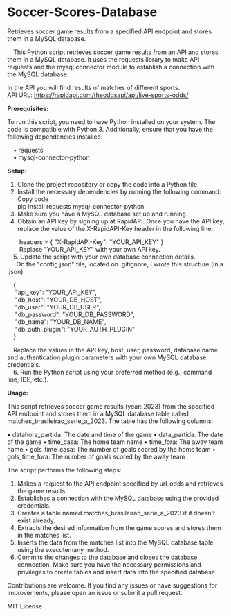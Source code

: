 # Soccer-Scores-Database
Retrieves soccer game results from a specified API endpoint and stores them in a MySQL database.  
  
&emsp;This Python script retrieves soccer game results from an API and stores them in a MySQL database. It uses the requests library to make API requests and the mysql.connector module to establish a connection with the MySQL database.  

In the API you will find results of matches of different sports.  
API URL: https://rapidapi.com/theoddsapi/api/live-sports-odds/  

<b>Prerequisites:  </b>  
  
To run this script, you need to have Python installed on your system. The code is compatible with Python 3. Additionally, ensure that you have the following dependencies installed:  
  
&emsp;•	requests  
&emsp;•	mysql-connector-python  

<b>Setup:  </b>  
1.	Clone the project repository or copy the code into a Python file.  
2.	Install the necessary dependencies by running the following command:  
Copy code  
pip install requests mysql-connector-python   
3.	Make sure you have a MySQL database set up and running.  
4.  Obtain an API key by signing up at RapidAPI. Once you have the API key, replace the value of the X-RapidAPI-Key header in the following line:
  
&emsp;&emsp;headers = { "X-RapidAPI-Key": "YOUR_API_KEY" }  
&emsp;&emsp;Replace "YOUR_API_KEY" with your own API key.  
&emsp;5.	Update the script with your own database connection details.  
&emsp;&ensp;On the "config.json" file, located on .gitignore, I wrote this structure (in a .json):  
  
&emsp;{  
&emsp;  "api_key": "YOUR_API_KEY",  
&emsp;  "db_host": "YOUR_DB_HOST",  
&emsp;  "db_user": "YOUR_DB_USER",  
&emsp;  "db_password": "YOUR_DB_PASSWORD",  
&emsp;  "db_name": "YOUR_DB_NAME",  
&emsp;  "db_auth_plugin": "YOUR_AUTH_PLUGIN"  
&emsp;}  
  
&emsp;Replace the values in the API key, host, user, password, database name and authentication plugin parameters with your own MySQL database credentials.  
&emsp;6.	Run the Python script using your preferred method (e.g., command line, IDE, etc.).  

<b>Usage:  </b>  
  
This script retrieves soccer game results (year: 2023) from the specified API endpoint and stores them in a MySQL database table called matches_brasileirao_serie_a_2023. The table has the following columns:  
  
•	datahora_partida: The date and time of the game
•	data_partida: The date of the game
•	time_casa: The home team name
•	time_fora: The away team name
•	gols_time_casa: The number of goals scored by the home team
•	gols_time_fora: The number of goals scored by the away team

The script performs the following steps:
1.	Makes a request to the API endpoint specified by url_odds and retrieves the game results.
2.	Establishes a connection with the MySQL database using the provided credentials.
3.	Creates a table named matches_brasileirao_serie_a_2023 if it doesn't exist already.
4.	Extracts the desired information from the game scores and stores them in the matches list.
5.	Inserts the data from the matches list into the MySQL database table using the executemany method.
6.	Commits the changes to the database and closes the database connection.
Make sure you have the necessary permissions and privileges to create tables and insert data into the specified database.

Contributions are welcome. If you find any issues or have suggestions for improvements, please open an issue or submit a pull request.

MIT License
